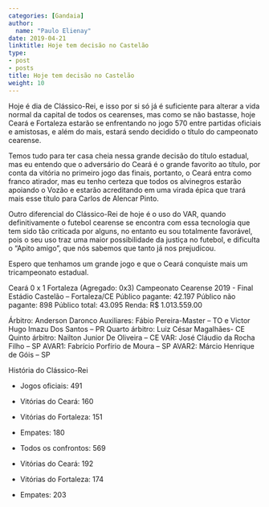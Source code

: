 ```yaml
---
categories: [Gandaia]
author:
  name: "Paulo Elienay"
date: 2019-04-21
linktitle: Hoje tem decisão no Castelão
type:
- post
- posts
title: Hoje tem decisão no Castelão
weight: 10
---
```

Hoje é dia de Clássico-Rei, e isso por si só já é suficiente para alterar a vida normal da capital de todos os cearenses, mas como se não bastasse, hoje Ceará e Fortaleza estarão se enfrentando no jogo 570 entre partidas oficiais e amistosas, e além do mais, estará sendo decidido o título do campeonato cearense.

Temos tudo para ter casa cheia nessa grande decisão do título estadual, mas eu entendo que o adversário do Ceará é o grande favorito ao título, por conta da vitória no primeiro jogo das finais, portanto, o Ceará entra como franco atirador, mas eu tenho certeza que todos os alvinegros estarão apoiando o Vozão e estarão acreditando em uma virada épica que trará mais esse título para Carlos de Alencar Pinto.

Outro diferencial do Clássico-Rei de hoje é o uso do VAR, quando definitivamente o futebol cearense se encontra com essa tecnologia que tem sido tão criticada por alguns, no entanto eu sou totalmente favorável, pois o seu uso traz uma maior possibilidade da justiça no futebol, e dificulta o “Apito amigo”, que nós sabemos que tanto já nos prejudicou.

Espero que tenhamos um grande jogo e que o Ceará conquiste mais um tricampeonato estadual.

Ceará 0 x 1 Fortaleza (Agregado: 0x3)
Campeonato Cearense 2019 - Final
Estádio Castelão – Fortaleza/CE
Público pagante: 42.197
Público não pagante: 898
Público total: 43.095
Renda: R$ 1.013.559.00

Árbitro: Anderson Daronco
Auxiliares: Fábio Pereira-Master – TO e Victor Hugo Imazu Dos Santos – PR 
Quarto árbitro: Luiz César Magalhães- CE
Quinto árbitro: Nailton Junior De Oliveira – CE
VAR: José Cláudio da Rocha Filho – SP
AVAR1: Fabrício Porfírio de Moura – SP 
AVAR2: Márcio Henrique de Góis – SP 

História do Clássico-Rei

- Jogos oficiais: 491
- Vitórias do Ceará: 160
- Vitórias do Fortaleza: 151
- Empates: 180
           
- Todos os confrontos: 569
- Vitórias do Ceará: 192
- Vitórias do Fortaleza: 174
- Empates: 203
